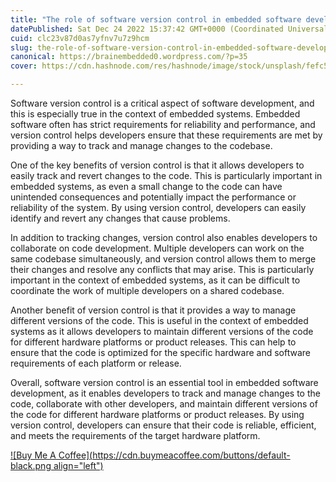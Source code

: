 ```yaml
---
title: "The role of software version control in embedded software development"
datePublished: Sat Dec 24 2022 15:37:42 GMT+0000 (Coordinated Universal Time)
cuid: clc23v87d0as7yfnv7u7z9hcm
slug: the-role-of-software-version-control-in-embedded-software-development
canonical: https://brainembedded0.wordpress.com/?p=35
cover: https://cdn.hashnode.com/res/hashnode/image/stock/unsplash/fefc50a175bddc7539575e81e4d8777d.jpeg

---
```


Software version control is a critical aspect of software development, and this is especially true in the context of embedded systems. Embedded software often has strict requirements for reliability and performance, and version control helps developers ensure that these requirements are met by providing a way to track and manage changes to the codebase.

One of the key benefits of version control is that it allows developers to easily track and revert changes to the code. This is particularly important in embedded systems, as even a small change to the code can have unintended consequences and potentially impact the performance or reliability of the system. By using version control, developers can easily identify and revert any changes that cause problems.

In addition to tracking changes, version control also enables developers to collaborate on code development. Multiple developers can work on the same codebase simultaneously, and version control allows them to merge their changes and resolve any conflicts that may arise. This is particularly important in the context of embedded systems, as it can be difficult to coordinate the work of multiple developers on a shared codebase.

Another benefit of version control is that it provides a way to manage different versions of the code. This is useful in the context of embedded systems as it allows developers to maintain different versions of the code for different hardware platforms or product releases. This can help to ensure that the code is optimized for the specific hardware and software requirements of each platform or release.

Overall, software version control is an essential tool in embedded software development, as it enables developers to track and manage changes to the code, collaborate with other developers, and maintain different versions of the code for different hardware platforms or product releases. By using version control, developers can ensure that their code is reliable, efficient, and meets the requirements of the target hardware platform.

[![Buy Me A Coffee](https://cdn.buymeacoffee.com/buttons/default-black.png align="left")](https://www.buymeacoffee.com/yelk11)